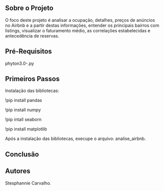 ## Sobre o Projeto

O foco deste projeto é analisar a ocupação, detalhes, preços de anúncios no Airbnb e a partir destas informações, entender os principais bairros com listings, visualizar o faturamento médio, as correlações estabelecidas e antecedência de reservas.

## Pré-Requisitos

phyton3.0-.py

## Primeiros Passos

Instalação das bibliotecas: 

!pip install pandas

!pip install numpy

!pip intall seaborn

!pip install matplotlib 

Após a instalação das bibliotecas, execupe o arquivo: analise_airbnb.

## Conclusão

## Autores

Stesphannie Carvalho.
